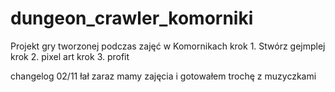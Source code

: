 # dungeon_crawler_komorniki
Projekt gry tworzonej podczas zajęć w Komornikach
krok 1. Stwórz gejmplej
krok 2. pixel art
krok 3. profit

changelog 02/11
łał zaraz mamy zajęcia i gotowałem trochę z muzyczkami
